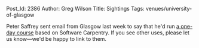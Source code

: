 Post_Id: 2386
Author: Greg Wilson
Title: Sightings
Tags: venues/university-of-glasgow

<p>Peter Saffrey sent email from Glasgow last week to say that he'd run <a href="http://psaffrey.wordpress.com/2009/06/11/software-carpentry/">a one-day course</a> based on Software Carpentry.  If you see other uses, please let us know&mdash;we'd be happy to link to them.</p>
